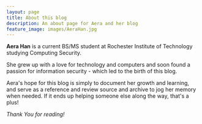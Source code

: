 ```yaml
---
layout: page
title: About this blog
description: An about page for Aera and her blog
feature_image: images/AeraHan.jpg
---
```


**Aera Han** is a current BS/MS student at Rochester Institute of Technology studying Computing Security. 

She grew up with a love for technology and computers and soon found a passion for information security - which led to the birth of this blog.

Aera's hope for this blog is simply to document her growth and learning, and serve as a reference and review source and archive to jog her memory when needed. If it ends up helping someone else along the way, that's a plus!



*Thank You for reading!*
